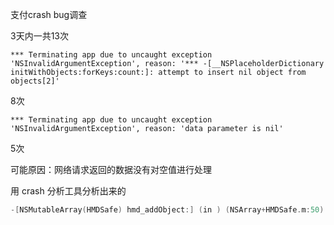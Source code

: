 支付crash bug调查

3天内一共13次



```
*** Terminating app due to uncaught exception 'NSInvalidArgumentException', reason: '*** -[__NSPlaceholderDictionary initWithObjects:forKeys:count:]: attempt to insert nil object from objects[2]'
```

8次



```
*** Terminating app due to uncaught exception 'NSInvalidArgumentException', reason: 'data parameter is nil'
```

5次

可能原因：网络请求返回的数据没有对空值进行处理

用 crash 分析工具分析出来的

```objective-c
-[NSMutableArray(HMDSafe) hmd_addObject:] (in ) (NSArray+HMDSafe.m:50)
```

